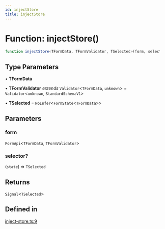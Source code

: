 ```yaml
---
id: injectStore
title: injectStore
---
```


# Function: injectStore()

```ts
function injectStore<TFormData, TFormValidator, TSelected>(form, selector?): Signal<TSelected>
```

## Type Parameters

• **TFormData**

• **TFormValidator** *extends* `Validator`\<`TFormData`, `unknown`\> = `Validator`\<`unknown`, `StandardSchemaV1`\>

• **TSelected** = `NoInfer`\<`FormState`\<`TFormData`\>\>

## Parameters

### form

`FormApi`\<`TFormData`, `TFormValidator`\>

### selector?

(`state`) => `TSelected`

## Returns

`Signal`\<`TSelected`\>

## Defined in

[inject-store.ts:9](https://github.com/TanStack/form/blob/main/packages/angular-form/src/inject-store.ts#L9)
